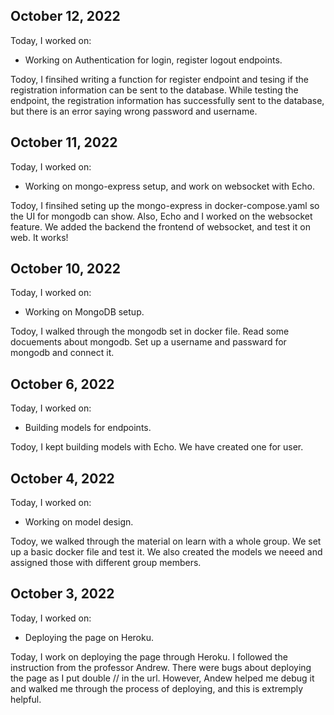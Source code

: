 ## October 12, 2022

Today, I worked on:

* Working on Authentication for login, register logout endpoints.

Todoy, I finsihed writing a function for register endpoint and tesing if the registration information can be sent to the database. 
While testing the endpoint, the registration information has successfully sent to the database, but there is an error saying wrong password and username.


## October 11, 2022

Today, I worked on:

* Working on mongo-express setup, and work on websocket with Echo.

Todoy, I finsihed seting up the mongo-express in docker-compose.yaml so the UI for mongodb can show. Also, Echo and I worked on the websocket feature. We added the backend the frontend of websocket, and test it on web. It works!

## October 10, 2022

Today, I worked on:

* Working on MongoDB setup. 

Todoy, I walked through the mongodb set in docker file. Read some docuements about mongodb.
Set up a username and passward for mongodb and connect it.

## October 6, 2022

Today, I worked on:

* Building models for endpoints. 

Todoy, I kept building models with Echo. We have created one for user.


## October 4, 2022

Today, I worked on:

* Working on model design.

Todoy, we walked through the material on learn with a whole group. We set up a basic docker file and test it. We also created the models we neeed and assigned those with different group members.


## October 3, 2022

Today, I worked on:

* Deploying the page on Heroku.

Today, I work on deploying the page through Heroku. I followed the instruction from the professor Andrew. There were bugs about deploying the page as I put double // in the url. However, Andew helped me debug it and walked me through the process of deploying, and this is extremply helpful.



